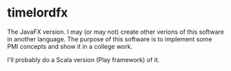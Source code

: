 timelordfx
==========

The JavaFX version.
I may (or may not) create other verions of this software in another language. The purpose of this software is to implement some PMI concepts and show it in a college work.

I'll probably do a Scala version (Play framework) of it.
